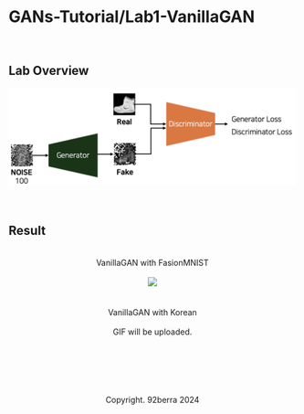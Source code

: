 # GANs-Tutorial/Lab1-VanillaGAN

<br/>

## Lab Overview

<div align='center'>
    <img src='figures/overview.png' width='700'/>
</div>

<br/>
<br/>

## Result

<br/>

<div align='center'>
    VanillaGAN with FasionMNIST
</div>

<br/>

<div align='center'>
    <img src='figures/result_1-2.gif'>
</div>

<br/>
<br/>

<div align='center'>
    VanillaGAN with Korean
</div>

<br/>

<div align='center'>
    GIF will be uploaded.
</div>

<br/>
<br/>
<br/>
<br/>
<br/>
<br/>

<div align='center'>
    Copyright. 92berra 2024
</div>


